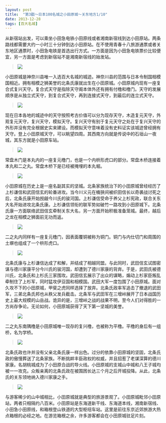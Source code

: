 ```yaml
---
layout: post
title:  "第3戳～日本100名城之小田原城～关东地方1/10"
date: 2013-12-28
tags: [百大名城]
---
```


从新宿站出发，可以乘坐小田急电铁小田原线或者湘南新宿线到达小田原站。两条路线都需要大约一小时三十分钟到达小田原站。在不使用青春十八旅游通票或者关东地区通票时，小田急电铁是首选出行方式。一方面是因为小田急电铁票价比较便宜，另一方面是考虑到新宿站不是湘南新宿线的始发站。

> <img src="{{ site.baseurl }}/assets/oshiro/023/odawarajou-001.jpg">

小田原城是神奈川县唯一入选百大名城的城迹。神奈川县的范围与日本令制国相模国相近。拥有相模之狮美誉的北条氏康就出生在小田原城。小田原城内现有一座复合式复兴天守。复合式天守是指除天守阁本体外还有拥有付橹和橹门。天守的发展顺序是从独立式天守，到复合式天守，再到连接式天守，到最后的连立式天守。

> <img src="{{ site.baseurl }}/assets/oshiro/023/odawarajou-002.jpg">

现在日本各地的城迹中的天守按照考古价值可以分为现存天守，木造复元天守，外观复元天守，复兴天守，模拟天守。复兴天守有别于复元天守之处在于复兴天守的外形并没有完全根据史实来建设。而模拟天守意味着没有史料证实该城迹曾经拥有天守。登上小田原城天守，可以眺望四周。其西南方向就是传说中的石垣山一夜城，其东方就是小田原车站。

> <img src="{{ site.baseurl }}/assets/oshiro/023/odawarajou-003.jpg">

常盘木门是本丸内的一座复元橹门，也是一个内枡形虎口的部分。常盘木桥连接着本丸和二之丸。常盘木桥下是已经被掩埋的本丸堀。

> <img src="{{ site.baseurl }}/assets/oshiro/023/odawarajou-004.jpg">

小田原城在历史上是一座名副其实的坚城。北条家族统治下的小田原城曾经经历了上杉谦信和武田信玄的轮番进攻。当今川义元在桶狭间被织田信长以奇袭战讨死之后，北条氏康开始觊觎今川氏的骏河国。上杉谦信受命于养父上杉宪政，联合关东大名开始进攻北条氏康。上杉谦信领衔的联军势如破竹一路攻到小田原城下。北条氏康一方面联络武田信玄牵制关东大名，另一方面开始积极准备笼城。最终，越后之龙在相模之狮面前无功而返。

> <img src="{{ site.baseurl }}/assets/oshiro/023/odawarajou-005.jpg">

二之丸内同样有一座复元橹门，因表面覆铜被称为铜门。铜门与内仕切门和周围的土塀也组成了一个枡形虎口。

> <img src="{{ site.baseurl }}/assets/oshiro/023/odawarajou-006.jpg">

北条氏康与上杉谦信达成了和解，并结成了相越同盟。与此同时，武田信玄试图密谋与德川家康平分今川氏的骏河国，却遭到了德川家康的背弃。于是，武田氏被德川氏，北条氏和上杉氏三家围攻。武田信玄展示了出众的谋略，煽动上杉家臣叛乱牵制住了上杉军，同时猛攻伊豆国和相模国。武田大军一度包围了小田原城。面对久攻不下的小田原城，甲斐之虎同样选择了放弃。北条氏政率军追击了撤退的武田军，三弟北条氏邦也从秩父发兵截击。北条军与武田军在三增峠展开了日本战国历史上最大规模的山岳战。诡异的是，三增峠之战的战果不明，至今人们对得胜的一方尚存争论。无论如何，小田原城获得了天下第一坚城的美誉。

> <img src="{{ site.baseurl }}/assets/oshiro/023/odawarajou-007.jpg">

二之丸东南隅橹是小田原城唯一现存的复兴橹，也被称为平橹。平橹的身后有一组桥，名为学桥。

> <img src="{{ site.baseurl }}/assets/oshiro/023/odawarajou-008.jpg">

北条氏政也许并没有父亲北条氏康一样出色。过分的依靠小田原城的坚固，北条氏政的傲慢葬送了北条家族。不断挑衅丰臣政权的权威，并且招惹了老谋深算的德川家康。名胡桃城成为了小田原合战的导火线。小田原城的支城山中城和八王子城均被一一攻克。众叛亲离的北条氏政在被围困长达三个月之后开城投降。从此，北条氏的关东领地纳入德川家康之手。

> <img src="{{ site.baseurl }}/assets/oshiro/023/odawarajou-009.jpg">

与游客稀少的山中城相比，小田原城就是典型的旅游景观了。小田原城毗邻小田原站，两者只相隔约八百米。小田原站是东海道新干线、东海道本线，湘南新宿线、小田急小田原线，和箱根登山铁道的大型枢纽车站。这里是前往东京近郊旅游大热点箱根的必经之地。在游览箱根之余，许多游客都会在小田原城驻足片刻。
